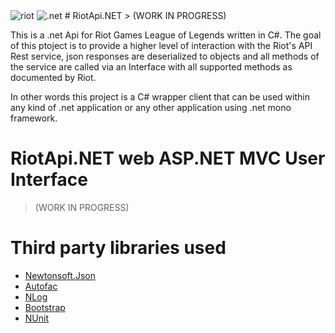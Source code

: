 <img src="https://s3-us-west-1.amazonaws.com/riot-api/img/riot-api-landing.png" alt="riot"/>
<img src="http://www.brandsoftheworld.com/sites/default/files/styles/logo-thumbnail/public/052011/microsoft_.net_.png?itok=yeSwxY-i" alt=".net"/>
# RiotApi.NET
> (WORK IN PROGRESS)


This is a .net Api for Riot Games League of Legends written in C#. The goal of this ptoject is to provide a higher 
level of interaction with the Riot's API Rest service, json responses are deserialized to objects and all methods of the
service are called via an Interface with all supported methods as documented by Riot.

In other words this project is a C# wrapper client that can be used within any kind of .net application or any other application using .net mono framework.



# RiotApi.NET web ASP.NET MVC User Interface 
> (WORK IN PROGRESS)

# Third party libraries used
* [Newtonsoft.Json](http://www.newtonsoft.com/json)
* [Autofac](http://autofac.org/)
* [NLog](http://nlog-project.org/)
* [Bootstrap](http://getbootstrap.com/)
* [NUnit](http://www.nunit.org/)
